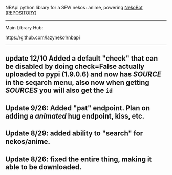 NBApi python library for a SFW nekos+anime, powering [NekoBot](http://neko-bot.net)  ([REPOSITORY](https://github.com/lazyneko1/NekoBot))

-----------------------------
Main Library Hub: 

https://github.com/lazyneko1/nbapi


------------------------------
update 12/10
Added a default "check" that can be disabled by doing check=False
actually uploaded to pypi (1.9.0.6) and now has *SOURCE* in the seqarch menu, also now when getting *SOURCES* you will also get the `id`
-----------------------------
Update 9/26:
Added "pat" endpoint. Plan on adding a *animated* hug endpoint, kiss, etc.
-----------------------------
Update 8/29:
added ability to "search" for nekos/anime.
------------------------------
Update 8/26:
fixed the entire thing, making it able to be downloaded.
------------------------------

